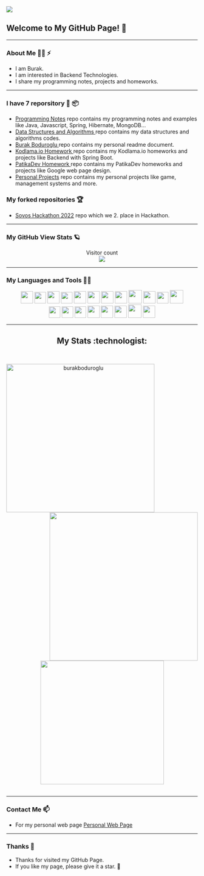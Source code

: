 <img src="https://media.giphy.com/headers/GitHub/w8ZJLtJbmuph.gif"/>
<h2>Welcome to My GitHub Page! 👋</h2>

<hr>

### About Me :technologist: ⚡

- I am Burak. 
- I am interested in Backend Technologies.
- I share my programming notes, projects and homeworks. 

<hr>

### I have 7 reporsitory :scroll: :package:
- <a href="https://github.com/burakboduroglu/Programming-Notes">Programming Notes</a> repo contains my programming notes and examples like Java, Javascript, Spring, Hibernate, MongoDB...
- <a href="https://github.com/burakboduroglu/Data-Structures-And-Algorithms">Data Structures and Algorithms </a> repo contains my data structures and algorithms codes.
- <a href="https://github.com/burakboduroglu/BurakBoduroglu"> Burak Boduroglu </a> repo contains my personal readme document.
- <a href="https://github.com/burakboduroglu/Kodlama.ioHM"> Kodlama.io Homework </a> repo contains my Kodlama.io homeworks and projects like Backend with Spring Boot.
- <a href="https://github.com/burakboduroglu/PatikaDevHM"> PatikaDev Homework </a> repo contains my PatikaDev homeworks and projects like Google web page design.
- <a href="https://github.com/burakboduroglu/PersonalProjects"> Personal Projects</a> repo contains my personal projects like game, management systems and more.

### My forked repositories :trophy:

- <a href="https://github.com/burakboduroglu/SovosHackathon2022"> Sovos Hackathon 2022</a> repo which we 2. place in Hackathon.

<hr>

### My GitHub View Stats :ringed_planet:
<p align="center"> 
  Visitor count<br>
  <img src="https://profile-counter.glitch.me/burakboduroglu/count.svg" />
</p>

<hr>

### My Languages and Tools 🌱🔭

<div align="center"  id="part-2">
<img height="32px" src="https://cdn.jsdelivr.net/gh/devicons/devicon/icons/java/java-original.svg">  
<img height="30px" src="https://user-images.githubusercontent.com/80620802/197775701-e2cffaa2-b9fd-4e5f-bf49-bcc7b2bd7f34.png" id="hibernate"> 
<img height="32px" src="https://user-images.githubusercontent.com/80620802/197776701-87c1a5f2-55be-41e4-a81b-5ca08555e0c5.png" id="spring"> 
<img height="30px" src="https://user-images.githubusercontent.com/80620802/214639508-a04eec61-6132-4b65-aa35-925af6d4ec33.png">
<img height="32px" src="https://user-images.githubusercontent.com/80620802/198851961-54cfc97e-a0e1-4cdd-be52-7de9bb8a7523.png" id="js">  
<img height="32px" src="https://user-images.githubusercontent.com/80620802/225430385-397d7b4f-3ad7-4ae9-9f3e-fa199d399f02.png" id="docker"> 
<img height="32px" src="https://user-images.githubusercontent.com/80620802/197774559-f6b0973b-10a1-4fe3-af84-d228b99cd4a5.png" id="mongo">   
<img height="32px" src="https://user-images.githubusercontent.com/80620802/197856031-cc8d3082-5809-4bb3-89f7-ff534d76c2e0.png" id="postgres"> 
<img height="35px" src="https://user-images.githubusercontent.com/80620802/197773486-f07a665a-4675-456f-8757-99cdaeb1dbcb.png" id="c#">
<img height="32px" src="https://user-images.githubusercontent.com/80620802/225431967-d405398a-8725-4d96-bf20-82da160d8198.png" id="sql server"> 
<img height="30px" src="https://user-images.githubusercontent.com/80620802/225431542-436589ff-0ff4-454d-9903-52830c46c48b.png" id="mysql">
<img height="35px" src="https://user-images.githubusercontent.com/80620802/225432986-4ce3bf75-6d2e-4588-b1c5-1398312d695d.png" id="azure data">
</div>

<div align="center" id="part-1">
<img height="30px" src="https://user-images.githubusercontent.com/80620802/214932139-80ba0cc9-0645-47f3-a80f-54422c399022.png" id="sqlite"> 
<img height="30px" src="https://cdn.jsdelivr.net/gh/devicons/devicon/icons/html5/html5-original.svg">       
<img height="30px" src="https://cdn.jsdelivr.net/gh/devicons/devicon/icons/css3/css3-original.svg">
<img height="32px" src="https://user-images.githubusercontent.com/80620802/215251795-7ba0ac0d-77dd-4131-b097-49e99c670340.png"> 
<img height="32px" src="https://img.icons8.com/3d-fluency/512/github.png">        
<img height="32px" src="https://user-images.githubusercontent.com/80620802/197777668-4b581863-9b62-44f1-bd68-e8d2c2a4713a.png"> 
<img height="35px" src="https://user-images.githubusercontent.com/80620802/215110347-7e65ad1f-55ce-44f6-a431-ead9760776cb.png"> 
<img height="32px" src="https://cdn.jsdelivr.net/gh/devicons/devicon/icons/python/python-original.svg">
</br>
</div> 

<hr>

<h2 align="center"> My Stats :technologist:</h2>
<br>
<p align=center>
  <div align=center>
    <a href="https://github.com/denvercoder1/github-readme-streak-stats" title="For ource">
      <img align="left" width=390 src="https://github-readme-streak-stats.herokuapp.com/?user=burakboduroglu&theme=dark&border=61dafb&hide_border=true" alt="burakboduroglu" />
    </a>
    <a href="https://github.com/anuraghazra/github-readme-stats" title="For Source">
      <img align="right" width=390 src="https://github-readme-stats.vercel.app/api?username=burakboduroglu&show_icons=true&theme=dark&border_color=61dafb&hide_border=true" />
    </a>
  </div>
  <br><br><br><br><br><br><br><br><br>
  <div align=center>
    <a href="https://github.com/anuraghazra/github-readme-stats" title="For Source">
      <img width=325 align="center" src="https://github-readme-stats.vercel.app/api/top-langs/?username=burakboduroglu&title_color=fa8d01&text_color=9f9f9f&icon_color=61dafb&bg_color=151515&langs_count=8&layout=compact&border_color=61dafb&hide_border=true" />
    </a>
  </div>
  <br>

<hr>

### Contact Me 📫

- For my personal web page <a href="https://linktr.ee/burakboduroglu">Personal Web Page</a>

<hr>

### Thanks 👋

- Thanks for visited my GitHub Page.
- If you like my page, please give it a star. 🌟


